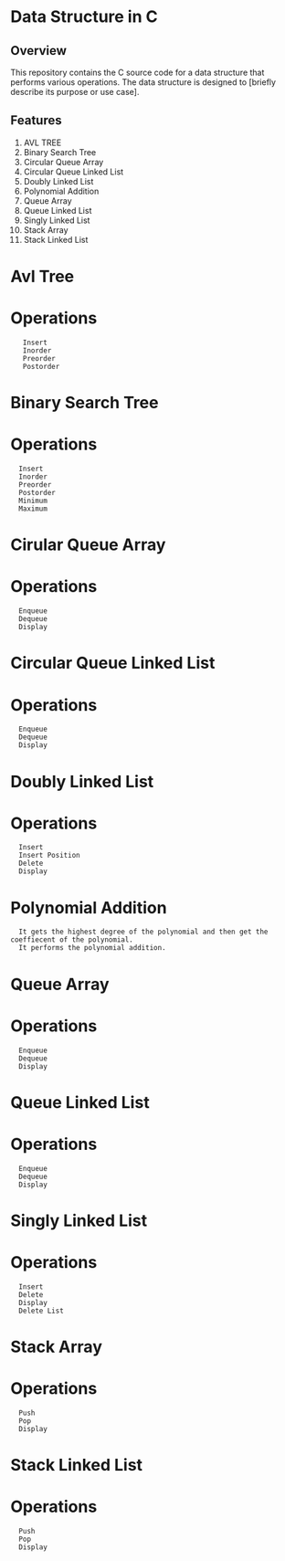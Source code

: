 # Data Structure in C

## Overview

This repository contains the C source code for a data structure that performs various operations. The data structure is designed to [briefly describe its purpose or use case].

## Features

1. AVL TREE
2. Binary Search Tree
3. Circular Queue Array
4. Circular Queue Linked List
5. Doubly Linked List
6. Polynomial Addition
7. Queue Array
8. Queue Linked List
9. Singly Linked List
10. Stack Array
11. Stack Linked List


# Avl Tree
# Operations
       Insert
       Inorder
       Preorder
       Postorder
# Binary Search Tree

# Operations
      Insert
      Inorder
      Preorder
      Postorder
      Minimum
      Maximum
# Cirular Queue Array
# Operations
      Enqueue
      Dequeue
      Display
# Circular Queue Linked List
# Operations
      Enqueue
      Dequeue
      Display
# Doubly Linked List
# Operations
      Insert
      Insert Position
      Delete
      Display
# Polynomial Addition
      It gets the highest degree of the polynomial and then get the coeffiecent of the polynomial.
      It performs the polynomial addition.
# Queue Array
# Operations
      Enqueue
      Dequeue
      Display
# Queue Linked List
# Operations
      Enqueue
      Dequeue
      Display

# Singly Linked List
# Operations
      Insert
      Delete
      Display
      Delete List
# Stack Array
# Operations
      Push
      Pop
      Display
# Stack Linked List
# Operations
      Push
      Pop
      Display






